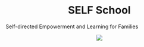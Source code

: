 <h1 align="center">SELF School<br></h1>
<p>Self-directed Empowerment and Learning for Families</p>

<p align="center"><img src="https://user-images.githubusercontent.com/38446/194170475-f9d39cd4-2a7a-445c-ac85-5f1f312b638b.png" /></p>

